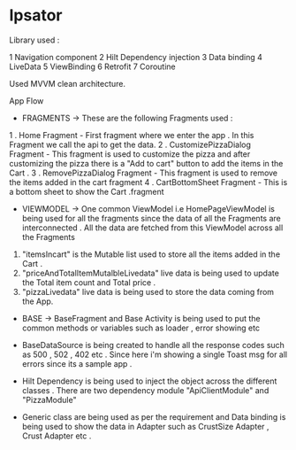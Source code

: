 # Ipsator

Library used :

1 Navigation component
2 Hilt Dependency injection
3 Data binding
4 LiveData
5 ViewBinding
6 Retrofit
7 Coroutine

Used MVVM clean architecture.

App Flow

* FRAGMENTS -> These are the following Fragments used :

1 . Home Fragment - First fragment where we enter the app . In this Fragment we call the api to get the data.
2 . CustomizePizzaDialog Fragment - This fragment is used to customize the pizza and after customizing the pizza there is a "Add to cart" button to add the items in the Cart .
3 . RemovePizzaDialog Fragment - This fragment is used to remove the items added in the cart fragment
4 . CartBottomSheet Fragment - This is a bottom sheet to show the Cart .fragment

* VIEWMODEL -> One common ViewModel i.e HomePageViewModel is being used for all the fragments since the data of all the Fragments are interconnected .
All the data are fetched from this ViewModel across all the Fragments

1. "itemsIncart" is the Mutable list used to store all the items added in the Cart  .
2. "priceAndTotalItemMutalbleLivedata" live data is being used to update the Total item count and Total price .
3. "pizzaLivedata" live data is being used to store the data coming from the App.

* BASE -> BaseFragment and Base Activity is being used to put the common methods or variables such as loader , error showing etc

* BaseDataSource is being created to handle all the response codes such as 500 , 502 , 402 etc . Since here i'm showing a single Toast msg for all errors since its a sample app .

* Hilt Dependency is being used to inject the object across the different classes . There are two dependency module "ApiClientModule" and "PizzaModule"

* Generic class are being used as per the requirement and Data binding is being used to show the data in Adapter such as CrustSize Adapter , Crust Adapter etc .

